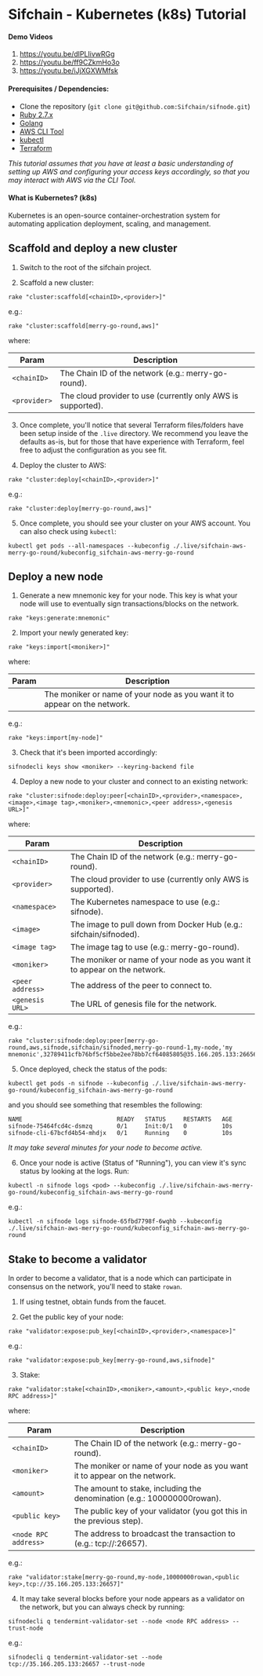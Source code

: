 # Sifchain - Kubernetes (k8s) Tutorial

#### Demo Videos

1. https://youtu.be/dlPLIivwRGg
2. https://youtu.be/ff9CZkmHo3o
3. https://youtu.be/iJjXGXWMfsk

#### Prerequisites / Dependencies:

- Clone the repository (`git clone git@github.com:Sifchain/sifnode.git`)
- [Ruby 2.7.x](https://www.ruby-lang.org/en/documentation/installation)
- [Golang](https://golang.org/doc/install)
- [AWS CLI Tool](https://aws.amazon.com/cli/)
- [kubectl](https://docs.aws.amazon.com/eks/latest/userguide/install-kubectl.html)
- [Terraform](https://learn.hashicorp.com/tutorials/terraform/install-cli)

_This tutorial assumes that you have at least a basic understanding of setting up AWS and configuring your access keys accordingly, so that you may interact with AWS via the CLI Tool._

#### What is Kubernetes? (k8s)

Kubernetes is an open-source container-orchestration system for automating application deployment, scaling, and management.

## Scaffold and deploy a new cluster

1. Switch to the root of the sifchain project.

2. Scaffold a new cluster:

```
rake "cluster:scaffold[<chainID>,<provider>]"
```

e.g.:

```
rake "cluster:scaffold[merry-go-round,aws]"
```

where:

|Param|Description|
|-----|----------|
|`<chainID>`|The Chain ID of the network (e.g.: merry-go-round).|
|`<provider>`|The cloud provider to use (currently only AWS is supported).|

3. Once complete, you'll notice that several Terraform files/folders have been setup inside of the `.live` directory. We recommend you leave the defaults as-is, but for those that have experience with Terraform, feel free to adjust the configuration as you see fit.

4. Deploy the cluster to AWS:

```
rake "cluster:deploy[<chainID>,<provider>]"
```

e.g.:

```
rake "cluster:deploy[merry-go-round,aws]"
```

5. Once complete, you should see your cluster on your AWS account. You can also check using `kubectl`:

```
kubectl get pods --all-namespaces --kubeconfig ./.live/sifchain-aws-merry-go-round/kubeconfig_sifchain-aws-merry-go-round
```

## Deploy a new node

1. Generate a new mnemonic key for your node. This key is what your node will use to eventually sign transactions/blocks on the network.

```
rake "keys:generate:mnemonic"
```

2. Import your newly generated key:

```
rake "keys:import[<moniker>]"
```

where:

|Param|Description|
|-----|----------|
|<moniker>|The moniker or name of your node as you want it to appear on the network.|

e.g.:

```
rake "keys:import[my-node]"
```

3. Check that it's been imported accordingly:

```
sifnodecli keys show <moniker> --keyring-backend file 
```

4. Deploy a new node to your cluster and connect to an existing network:

```
rake "cluster:sifnode:deploy:peer[<chainID>,<provider>,<namespace>,<image>,<image tag>,<moniker>,<mnemonic>,<peer address>,<genesis URL>]"
```

where:

|Param|Description|
|-----|----------|
|`<chainID>`|The Chain ID of the network (e.g.: merry-go-round).|
|`<provider>`|The cloud provider to use (currently only AWS is supported).|
|`<namespace>`|The Kubernetes namespace to use (e.g.: sifnode).|
|`<image>`|The image to pull down from Docker Hub (e.g.: sifchain/sifnoded).|
|`<image tag>`|The image tag to use (e.g.: merry-go-round).|
|`<moniker>`|The moniker or name of your node as you want it to appear on the network.|
|`<peer address>`|The address of the peer to connect to.|
|`<genesis URL>`|The URL of genesis file for the network.|

e.g.:

```
rake "cluster:sifnode:deploy:peer[merry-go-round,aws,sifnode,sifchain/sifnoded,merry-go-round-1,my-node,'my mnemonic',32789411cfb76bf5cf5bbe2ee78bb7cf64085805@35.166.205.133:26656,http://35.166.205.133:26657/genesis]"
```

5. Once deployed, check the status of the pods:

```
kubectl get pods -n sifnode --kubeconfig ./.live/sifchain-aws-merry-go-round/kubeconfig_sifchain-aws-merry-go-round
```

and you should see something that resembles the following:

```                            
NAME                           READY   STATUS     RESTARTS   AGE
sifnode-75464fcd4c-dsmzq       0/1     Init:0/1   0          10s
sifnode-cli-67bcfd4b54-mhdjx   0/1     Running    0          10s
```

_It may take several minutes for your node to become active._

6. Once your node is active (Status of "Running"), you can view it's sync status by looking at the logs. Run:

```
kubectl -n sifnode logs <pod> --kubeconfig ./.live/sifchain-aws-merry-go-round/kubeconfig_sifchain-aws-merry-go-round
```

e.g.:

```
kubectl -n sifnode logs sifnode-65fbd7798f-6wqhb --kubeconfig ./.live/sifchain-aws-merry-go-round/kubeconfig_sifchain-aws-merry-go-round
```

## Stake to become a validator

In order to become a validator, that is a node which can participate in consensus on the network, you'll need to stake `rowan`.

1. If using testnet, obtain funds from the faucet.

2. Get the public key of your node:

```
rake "validator:expose:pub_key[<chainID>,<provider>,<namespace>]"
```

e.g.:

```
rake "validator:expose:pub_key[merry-go-round,aws,sifnode]"
```

3. Stake:

```
rake "validator:stake[<chainID>,<moniker>,<amount>,<public key>,<node RPC address>]"
```

where:

|Param|Description|
|-----|----------|
|`<chainID>`|The Chain ID of the network (e.g.: merry-go-round).|
|`<moniker>`|The moniker or name of your node as you want it to appear on the network.|
|`<amount>`|The amount to stake, including the denomination (e.g.: 100000000rowan).|
|`<public key>`|The public key of your validator (you got this in the previous step).|
|`<node RPC address>`|The address to broadcast the transaction to (e.g.: tcp://<node IP address>:26657).|

e.g.:

```
rake "validator:stake[merry-go-round,my-node,10000000rowan,<public key>,tcp://35.166.205.133:26657]"
```

4. It may take several blocks before your node appears as a validator on the network, but you can always check by running:

```
sifnodecli q tendermint-validator-set --node <node RPC address> --trust-node
```

e.g.:

```
sifnodecli q tendermint-validator-set --node tcp://35.166.205.133:26657 --trust-node
```
